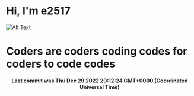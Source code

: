 # Hi, I'm e2517

![Alt Text](https://github.com/E2517/e2517/blob/master/images/background.gif)

# Coders are coders coding codes for coders to code codes

<h4 align="center">Last commit was Thu Dec 29 2022 20:12:24 GMT+0000 (Coordinated Universal Time)</h4>
